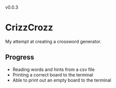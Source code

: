 v0.0.3

# CrizzCrozz

My attempt at creating a crossword generator.

## Progress

- Reading words and hints from a csv file
- Printing a correct board to the terminal
- Able to print out an empty board to the terminal
